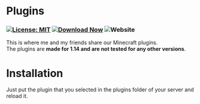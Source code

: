 # Plugins
### [![License: MIT](https://img.shields.io/badge/License-MIT-red.svg)](https://github.com/colonel260/Plugins/blob/master/LICENSE) [![Download Now](https://badgen.net/badge/Download/Now/blue)](https://github.com/colonel260/Plugins/tree/master/Plugins) ![Website](https://img.shields.io/website?url=https%3A%2F%2Fcolonel260.github.io%2FPlugins%2F)  
This is where me and my friends share our Minecraft plugins.  
The plugins are **made for 1.14 and are not tested for any other versions**.

# Installation
Just put the plugin that you selected in the plugins folder of your server and reload it.  
